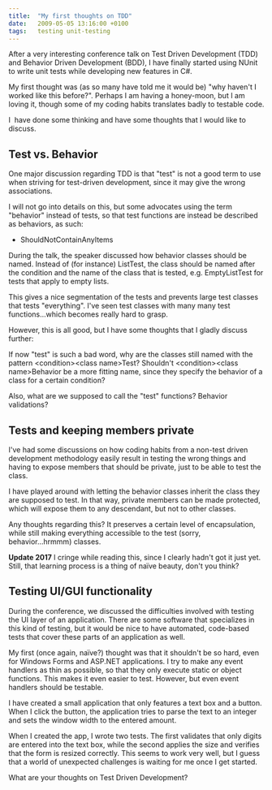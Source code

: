 ```yaml
---
title:  "My first thoughts on TDD"
date:   2009-05-05 13:16:00 +0100
tags: 	testing unit-testing
---
```


After a very interesting conference talk on Test Driven Development (TDD) and Behavior
Driven Development (BDD), I have finally started using NUnit to write unit tests while
developing new features in C#.

My first thought was (as so many have told me it would be) "why haven't I worked
like this before?". Perhaps I am having a honey-moon, but I am loving it, though
some of my coding habits translates badly to testable code.

I  have done some thinking and have some thoughts that I would like to discuss.


## Test vs. Behavior

One major discussion regarding TDD is that "test" is not a good term to use when
striving for test-driven development, since it may give the wrong associations.

I will not go into details on this, but some advocates using the term "behavior"
instead of tests, so that test functions are instead be described as behaviors,
as such:

* ShouldNotContainAnyItems

During the talk, the speaker discussed how behavior classes should be named.
Instead of (for instance) ListTest, the class should be named after the condition
and the name of the class that is tested, e.g. EmptyListTest for tests that apply 
to empty lists.

This gives a nice segmentation of the tests and prevents large test classes that
tests "everything". I've seen test classes with many many test functions...which
becomes really hard to grasp.

However, this is all good, but I have some thoughts that I gladly discuss further:

If now "test" is such a bad word, why are the classes still named with the pattern
&lt;condition&gt;&lt;class name&gt;Test? Shouldn't &lt;condition&gt;&lt;class name&gt;Behavior be a more
fitting name, since they specify the behavior of a class for a certain condition?

Also, what are we supposed to call the "test" functions? Behavior validations?


## Tests and keeping members private

I've had some discussions on how coding habits from a non-test driven development
methodology easily result in testing the wrong things and having to expose members
that should be private, just to be able to test the class.

I have played around with letting the behavior classes inherit the class they are
supposed to test. In that way, private members can be made protected, which will
expose them to any descendant, but not to other classes.

Any thoughts regarding this? It preserves a certain level of encapsulation, while
still making everything accessible to the test (sorry, behavior...hrmmm) classes.

**Update 2017** I cringe while reading this, since I clearly hadn't got it just
yet. Still, that learning process is a thing of naïve beauty, don't you think?


## Testing UI/GUI functionality

During the conference, we discussed the difficulties involved with testing the UI
layer of an application. There are some software that specializes in this kind of
testing, but it would be nice to have automated, code-based tests that cover these
parts of an application as well.

My first (once again, naïve?) thought was that it shouldn't be so hard, even for
Windows Forms and ASP.NET applications. I try to make any event handlers as thin
as possible, so that they only execute static or object functions. This makes it
even easier to test. However, but even event handlers should be testable.

I have created a small application that only features a text box and a button.
When I click the button, the application tries to parse the text to an integer
and sets the window width to the entered amount.

When I created the app, I wrote two tests. The first validates that only digits
are entered into the text box, while the second applies the size and verifies
that the form is resized correctly. This seems to work very well, but I guess
that a world of unexpected challenges is waiting for me once I get started.

What are your thoughts on Test Driven Development?



